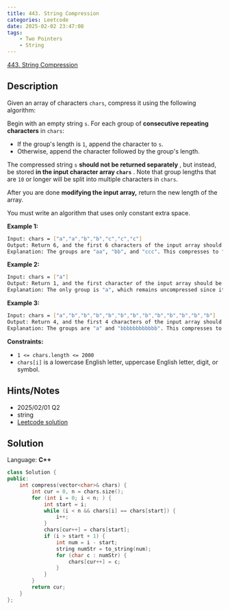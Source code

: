 ```yaml
---
title: 443. String Compression
categories: Leetcode
date: 2025-02-02 23:47:08
tags:
    - Two Pointers
    - String
---
```


[443. String Compression](https://leetcode.com/problems/string-compression/description/?envType=company&envId=facebook&favoriteSlug=facebook-three-months)

## Description

Given an array of characters `chars`, compress it using the following algorithm:

Begin with an empty string `s`. For each group of **consecutive repeating characters**  in `chars`:

- If the group's length is `1`, append the character to `s`.
- Otherwise, append the character followed by the group's length.

The compressed string `s` **should not be returned separately** , but instead, be stored **in the input character array `chars`** . Note that group lengths that are `10` or longer will be split into multiple characters in `chars`.

After you are done **modifying the input array,**  return the new length of the array.

You must write an algorithm that uses only constant extra space.

**Example 1:**

```bash
Input: chars = ["a","a","b","b","c","c","c"]
Output: Return 6, and the first 6 characters of the input array should be: ["a","2","b","2","c","3"]
Explanation: The groups are "aa", "bb", and "ccc". This compresses to "a2b2c3".
```

**Example 2:**

```bash
Input: chars = ["a"]
Output: Return 1, and the first character of the input array should be: ["a"]
Explanation: The only group is "a", which remains uncompressed since it's a single character.
```

**Example 3:**

```bash
Input: chars = ["a","b","b","b","b","b","b","b","b","b","b","b","b"]
Output: Return 4, and the first 4 characters of the input array should be: ["a","b","1","2"].
Explanation: The groups are "a" and "bbbbbbbbbbbb". This compresses to "ab12".
```

**Constraints:**

- `1 <= chars.length <= 2000`
- `chars[i]` is a lowercase English letter, uppercase English letter, digit, or symbol.

## Hints/Notes

- 2025/02/01 Q2
- string
- [Leetcode solution](https://leetcode.com/problems/string-compression/?envType=company&envId=facebook&favoriteSlug=facebook-three-months)

## Solution

Language: **C++**

```C++
class Solution {
public:
    int compress(vector<char>& chars) {
        int cur = 0, n = chars.size();
        for (int i = 0; i < n; ) {
            int start = i;
            while (i < n && chars[i] == chars[start]) {
                i++;
            }
            chars[cur++] = chars[start];
            if (i > start + 1) {
                int num = i - start;
                string numStr = to_string(num);
                for (char c : numStr) {
                    chars[cur++] = c;
                }
            }
        }
        return cur;
    }
};
```
